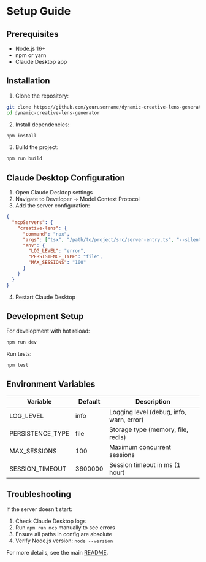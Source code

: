 # Setup Guide

## Prerequisites

- Node.js 16+ 
- npm or yarn
- Claude Desktop app

## Installation

1. Clone the repository:
```bash
git clone https://github.com/yourusername/dynamic-creative-lens-generator.git
cd dynamic-creative-lens-generator
```

2. Install dependencies:
```bash
npm install
```

3. Build the project:
```bash
npm run build
```

## Claude Desktop Configuration

1. Open Claude Desktop settings
2. Navigate to Developer → Model Context Protocol
3. Add the server configuration:

```json
{
  "mcpServers": {
    "creative-lens": {
      "command": "npx",
      "args": ["tsx", "/path/to/project/src/server-entry.ts", "--silent"],
      "env": {
        "LOG_LEVEL": "error",
        "PERSISTENCE_TYPE": "file",
        "MAX_SESSIONS": "100"
      }
    }
  }
}
```

4. Restart Claude Desktop

## Development Setup

For development with hot reload:
```bash
npm run dev
```

Run tests:
```bash
npm test
```

## Environment Variables

| Variable | Default | Description |
|----------|---------|-------------|
| LOG_LEVEL | info | Logging level (debug, info, warn, error) |
| PERSISTENCE_TYPE | file | Storage type (memory, file, redis) |
| MAX_SESSIONS | 100 | Maximum concurrent sessions |
| SESSION_TIMEOUT | 3600000 | Session timeout in ms (1 hour) |

## Troubleshooting

If the server doesn't start:
1. Check Claude Desktop logs
2. Run `npm run mcp` manually to see errors
3. Ensure all paths in config are absolute
4. Verify Node.js version: `node --version`

For more details, see the main [README](../README.md).